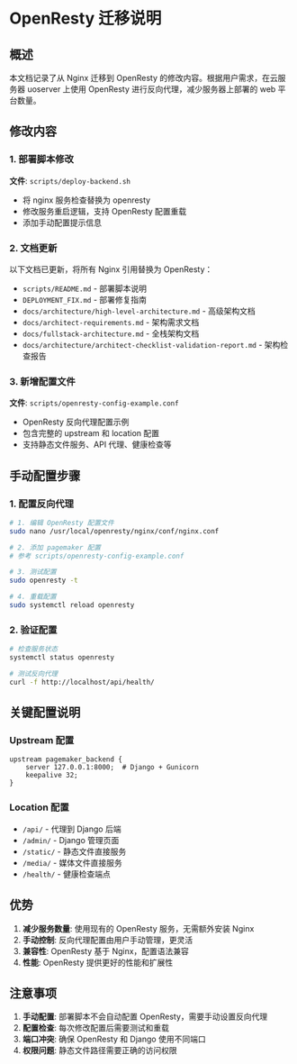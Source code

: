 # OpenResty 迁移说明

## 概述

本文档记录了从 Nginx 迁移到 OpenResty 的修改内容。根据用户需求，在云服务器 uoserver 上使用 OpenResty 进行反向代理，减少服务器上部署的 web 平台数量。

## 修改内容

### 1. 部署脚本修改

**文件**: `scripts/deploy-backend.sh`
- 将 nginx 服务检查替换为 openresty
- 修改服务重启逻辑，支持 OpenResty 配置重载
- 添加手动配置提示信息

### 2. 文档更新

以下文档已更新，将所有 Nginx 引用替换为 OpenResty：

- `scripts/README.md` - 部署脚本说明
- `DEPLOYMENT_FIX.md` - 部署修复指南
- `docs/architecture/high-level-architecture.md` - 高级架构文档
- `docs/architect-requirements.md` - 架构需求文档
- `docs/fullstack-architecture.md` - 全栈架构文档
- `docs/architecture/architect-checklist-validation-report.md` - 架构检查报告

### 3. 新增配置文件

**文件**: `scripts/openresty-config-example.conf`
- OpenResty 反向代理配置示例
- 包含完整的 upstream 和 location 配置
- 支持静态文件服务、API 代理、健康检查等

## 手动配置步骤

### 1. 配置反向代理
```bash
# 1. 编辑 OpenResty 配置文件
sudo nano /usr/local/openresty/nginx/conf/nginx.conf

# 2. 添加 pagemaker 配置
# 参考 scripts/openresty-config-example.conf

# 3. 测试配置
sudo openresty -t

# 4. 重载配置
sudo systemctl reload openresty
```

### 2. 验证配置
```bash
# 检查服务状态
systemctl status openresty

# 测试反向代理
curl -f http://localhost/api/health/
```

## 关键配置说明

### Upstream 配置
```nginx
upstream pagemaker_backend {
    server 127.0.0.1:8000;  # Django + Gunicorn
    keepalive 32;
}
```

### Location 配置
- `/api/` - 代理到 Django 后端
- `/admin/` - Django 管理页面
- `/static/` - 静态文件直接服务
- `/media/` - 媒体文件直接服务
- `/health/` - 健康检查端点

## 优势

1. **减少服务数量**: 使用现有的 OpenResty 服务，无需额外安装 Nginx
2. **手动控制**: 反向代理配置由用户手动管理，更灵活
3. **兼容性**: OpenResty 基于 Nginx，配置语法兼容
4. **性能**: OpenResty 提供更好的性能和扩展性

## 注意事项

1. **手动配置**: 部署脚本不会自动配置 OpenResty，需要手动设置反向代理
2. **配置检查**: 每次修改配置后需要测试和重载
3. **端口冲突**: 确保 OpenResty 和 Django 使用不同端口
4. **权限问题**: 静态文件路径需要正确的访问权限 